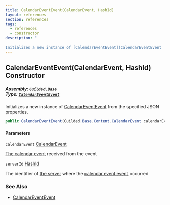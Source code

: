 ```yaml
---
title: CalendarEventEvent(CalendarEvent, HashId)
layout: references
section: references
tags:
  - references
  - constructor
description: "

Initializes a new instance of [CalendarEventEvent](CalendarEventEvent 'Guilded.Base.Events.CalendarEventEvent') from the specified JSON properties."
---
```


## CalendarEventEvent(CalendarEvent, HashId) Constructor
##### **Assembly:** `Guilded.Base`<br/>**Type:** [`CalendarEventEvent`](CalendarEventEvent 'Guilded.Base.Events.CalendarEventEvent')

Initializes a new instance of [CalendarEventEvent](CalendarEventEvent 'Guilded.Base.Events.CalendarEventEvent') from the specified JSON properties.

```csharp
public CalendarEventEvent(Guilded.Base.Content.CalendarEvent calendarEvent, Guilded.Base.HashId serverId);
```
#### Parameters

<a name='Guilded.Base.Events.CalendarEventEvent.CalendarEventEvent(Guilded.Base.Content.CalendarEvent,Guilded.Base.HashId).calendarEvent'></a>

`calendarEvent` [CalendarEvent](CalendarEvent 'Guilded.Base.Content.CalendarEvent')

[The calendar event](CalendarEvent 'Guilded.Base.Content.CalendarEvent') received from the event

<a name='Guilded.Base.Events.CalendarEventEvent.CalendarEventEvent(Guilded.Base.Content.CalendarEvent,Guilded.Base.HashId).serverId'></a>

`serverId` [HashId](HashId 'Guilded.Base.HashId')

The identifier of [the server](Server 'Guilded.Base.Servers.Server') where the [calendar event event](CalendarEventEvent 'Guilded.Base.Events.CalendarEventEvent') occurred

### See Also
- [CalendarEventEvent](CalendarEventEvent 'Guilded.Base.Events.CalendarEventEvent')